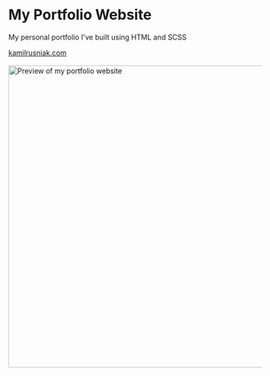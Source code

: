 # My Portfolio Website

My personal portfolio I've built using HTML and SCSS

<a href="https://kamilrusniak.com">kamilrusniak.com</a>
<br/> <br/>
<a href="https://kamilrusniak.com"><img width='600px' src="https://i.imgur.com/lE76Q5d.png" alt="Preview of my portfolio website" /></a>

